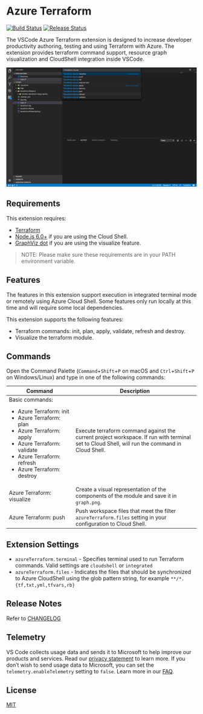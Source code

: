 # Azure Terraform
[![Build Status](https://travis-ci.com/Azure/vscode-azureterraform.svg?branch=master)](https://travis-ci.com/Azure/vscode-azureterraform)
[![Release Status](https://vsmarketplacebadge.apphb.com/version-short/ms-azuretools.vscode-azureterraform.svg)](https://marketplace.visualstudio.com/items?itemName=ms-azuretools.vscode-azureterraform)

The VSCode Azure Terraform extension is designed to increase developer productivity authoring, testing and using Terraform with Azure. The extension provides terraform command support, resource graph visualization and CloudShell integration inside VSCode.

![overview](images/overview.png)

## Requirements

This extension requires:

- [Terraform](https://www.terraform.io/downloads.html)
- [Node.js 6.0+](https://nodejs.org) if you are using the Cloud Shell.
- [GraphViz dot](http://www.graphviz.org) if you are using the visualize feature.

> NOTE: Please make sure these requirements are in your PATH environment variable.

## Features

The features in this extension support execution in integrated terminal mode or remotely using Azure Cloud Shell. Some features only run locally at this time and will require some local dependencies.

This extension supports the following features:

- Terraform commands: init, plan, apply, validate, refresh and destroy.
- Visualize the terraform module.

## Commands

Open the Command Palette (`Command`+`Shift`+`P` on macOS and `Ctrl`+`Shift`+`P` on Windows/Linux) and type in one of the following commands:

<table>
  <thead>
  <tr>
    <th>Command</th>
    <th>Description</th>
  </tr>
  </thead>
  <tbody>
  <tr>
    <td width="35%">
      Basic commands:<br>
      <ul>
        <li>Azure Terraform: init</li>
        <li>Azure Terraform: plan</li>
        <li>Azure Terraform: apply</li>
        <li>Azure Terraform: validate</li>
        <li>Azure Terraform: refresh</li>
        <li>Azure Terraform: destroy</li>
      </ul>
    </td>
    <td>
      Execute terraform command against the current project workspace.
      If run with terminal set to Cloud Shell, will run the command in Cloud Shell.
    </td>
  </tr>
  <tr>
    <td>Azure Terraform: visualize</td>
    <td>Create a visual representation of the components of the module and save it in <code>graph.png</code>.</td>
  </tr>
  <tr>
    <td>Azure Terraform: push</td>
    <td>Push workspace files that meet the filter <code>azureTerraform.files</code> setting in your configuration to Cloud Shell.</td>
  </tr>
  </tbody>
</table>

## Extension Settings

- `azureTerraform.terminal` - Specifies terminal used to run Terraform commands. Valid settings are `cloudshell` or `integrated`
- `azureTerraform.files` - Indicates the files that should be synchronized to Azure CloudShell using the glob pattern string, for example `**/*.{tf,txt,yml,tfvars,rb}`

## Release Notes

Refer to [CHANGELOG](CHANGELOG.md)

## Telemetry
VS Code collects usage data and sends it to Microsoft to help improve our products and services. Read our [privacy statement](https://go.microsoft.com/fwlink/?LinkID=528096&clcid=0x409) to learn more. If you don’t wish to send usage data to Microsoft, you can set the `telemetry.enableTelemetry` setting to `false`. Learn more in our [FAQ](https://code.visualstudio.com/docs/supporting/faq#_how-to-disable-telemetry-reporting).

## License
[MIT](LICENSE.md)